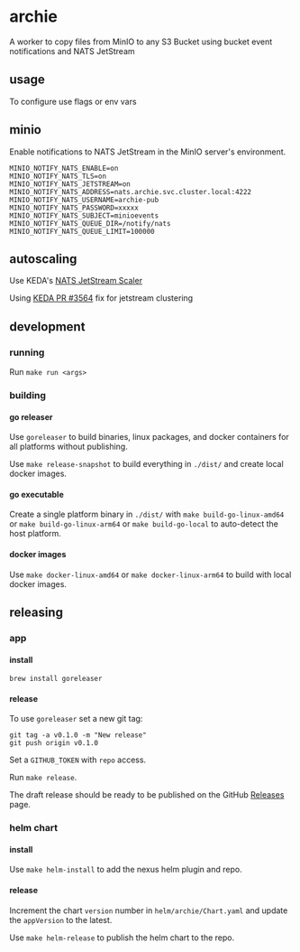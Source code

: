 # archie

A worker to copy files from MinIO to any S3 Bucket using bucket event notifications and NATS JetStream

## usage

To configure use flags or env vars

## minio

Enable notifications to NATS JetStream in the MinIO server's environment.

```shell
MINIO_NOTIFY_NATS_ENABLE=on
MINIO_NOTIFY_NATS_TLS=on
MINIO_NOTIFY_NATS_JETSTREAM=on
MINIO_NOTIFY_NATS_ADDRESS=nats.archie.svc.cluster.local:4222
MINIO_NOTIFY_NATS_USERNAME=archie-pub
MINIO_NOTIFY_NATS_PASSWORD=xxxxx
MINIO_NOTIFY_NATS_SUBJECT=minioevents
MINIO_NOTIFY_NATS_QUEUE_DIR=/notify/nats
MINIO_NOTIFY_NATS_QUEUE_LIMIT=100000
```

## autoscaling

Use KEDA's [NATS JetStream Scaler](https://keda.sh/docs/latest/scalers/nats-jetstream/)

Using [KEDA PR #3564](https://github.com/kedacore/keda/pull/3564) fix for jetstream clustering 


## development

### running

Run `make run <args>`

### building

#### go releaser

Use `goreleaser` to build binaries, linux packages, and docker containers for all platforms without publishing.

Use `make release-snapshot` to build everything in `./dist/` and create local docker images.

#### go executable

Create a single platform binary in `./dist/` with `make build-go-linux-amd64` or `make build-go-linux-arm64` 
or `make build-go-local` to auto-detect the host platform.

#### docker images

Use `make docker-linux-amd64` or `make docker-linux-arm64` to build with local docker images.

## releasing

### app

#### install

```shell
brew install goreleaser
```

#### release

To use `goreleaser` set a new git tag:

```shell
git tag -a v0.1.0 -m "New release"
git push origin v0.1.0
```

Set a `GITHUB_TOKEN` with `repo` access.

Run `make release`.

The draft release should be ready to be published on the GitHub [Releases](https://github.com/superleaguegaming/archie/releases) page.

### helm chart

#### install

Use `make helm-install` to add the nexus helm plugin and repo.

#### release

Increment the chart `version` number in `helm/archie/Chart.yaml` and update the `appVersion` to the latest.

Use `make helm-release` to publish the helm chart to the repo.
